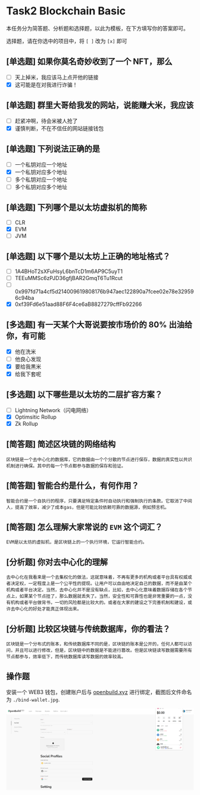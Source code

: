 # Task2 Blockchain Basic

本任务分为简答题、分析题和选择题，以此为模板，在下方填写你的答案即可。

选择题，请在你选中的项目中，将 `[ ]` 改为 `[x]` 即可

## [单选题] 如果你莫名奇妙收到了一个 NFT，那么

- [ ] 天上掉米，我应该马上点开他的链接
- [x] 这可能是在对我进行诈骗！

## [单选题] 群里大哥给我发的网站，说能赚大米，我应该

- [ ] 赶紧冲啊，待会米被人抢了
- [x] 谨慎判断，不在不信任的网站链接钱包

## [单选题] 下列说法正确的是

- [ ] 一个私钥对应一个地址
- [x] 一个私钥对应多个地址
- [ ] 多个私钥对应一个地址
- [ ] 多个私钥对应多个地址

## [单选题] 下列哪个是以太坊虚拟机的简称

- [ ] CLR
- [x] EVM
- [ ] JVM

## [单选题] 以下哪个是以太坊上正确的地址格式？

- [ ] 1A4BHoT2sXFuHsyL6bnTcD1m6AP9C5uyT1
- [ ] TEEuMMSc6zPJD36gfjBAR2GmqT6Tu1Rcut
- [ ] 0x997fd71a4cf5d214009619808176b947aec122890a7fcee02e78e329596c94ba
- [x] 0xf39Fd6e51aad88F6F4ce6aB8827279cffFb92266

## [多选题] 有一天某个大哥说要按市场价的 80% 出油给你，有可能

- [x] 他在洗米
- [ ] 他良心发现
- [x] 要给我黒米
- [x] 给我下套呢

## [多选题] 以下哪些是以太坊的二层扩容方案？

- [ ] Lightning Network（闪电网络）
- [x] Optimsitic Rollup
- [x] Zk Rollup

## [简答题] 简述区块链的网络结构

```
区块链是一个去中心化的数据库，它的数据由一个个分散的节点进行保存，数据的真实性以共识机制进行确保。其中的每一个节点都参与数据的保存和验证。
```

## [简答题] 智能合约是什么，有何作用？

```
智能合约是一个自执行的程序，只要满足特定条件时自动执行和强制执行的条款。它取消了中间人，提高了效率，减少了成本gas，但是可能比较依赖可靠的数据源，例如预言机。
```

## [简答题] 怎么理解大家常说的 `EVM` 这个词汇？

```
EVM是以太坊的虚拟机，是区块链上的一个执行环境，它运行智能合约。
```

## [分析题] 你对去中心化的理解

```
去中心化在我看来是一个去集权化的做法，这就意味着，不再有更多的机构或者平台具有权威或者决定权，一定程度上是一个公平性的提现。让用户可以自由地决定自己的数据，而不是由某个机构或者平台决定。当然，去中心化并不是没有缺点，比如，去中心化意味着数据存储在各个节点上，如果某个节点挂了，那么数据就丢失了。当然，安全性和可靠性也是非常重要的一点，没有机构或者平台做背书，一切的风险都是比较大的。或者在大家的建设之下完善机制和建设，或许去中心化的好处才能真正体现出来。
```

## [分析题] 比较区块链与传统数据库，你的看法？

```
区块链是一个分布式的账本，和传统数据库不同的是，区块链的账本是公开的，任何人都可以访问，并且可以进行修改，但是，区块链中的数据是不能进行篡改。但是区块链读写数据需要所有节点都参与，效率低下，而传统数据库读写数据的效率较高。 
```

## 操作题

安装一个 WEB3 钱包，创建账户后与 [openbuild.xyz](https://openbuild.xyz/profile) 进行绑定，截图后文件命名为 `./bind-wallet.jpg`.

![bind-wallet](bind-wallet.jpg)
